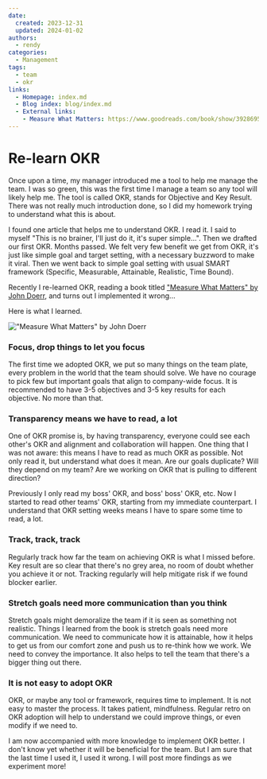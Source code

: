 ```yaml
---
date:
  created: 2023-12-31
  updated: 2024-01-02
authors:
  - rendy
categories:
  - Management
tags:
  - team
  - okr
links:
  - Homepage: index.md
  - Blog index: blog/index.md
  - External links:
    - Measure What Matters: https://www.goodreads.com/book/show/39286958-measure-what-matters 
---
```


# Re-learn OKR

Once upon a time, my manager introduced me a tool to help me manage the team. I was so green, this was the first time I manage a team so any tool will likely help me. The tool is called OKR, stands for Objective and Key Result. There was not really much introduction done, so I did my homework trying to understand what this is about.

I found one article that helps me to understand OKR. I read it. I said to myself "This is no brainer, I'll just do it, it's super simple...". Then we drafted our first OKR. Months passed. We felt very few benefit we get from OKR, it's just like simple goal and target setting, with a necessary buzzword to make it viral. Then we went back to simple goal setting with usual SMART framework (Specific, Measurable, Attainable, Realistic, Time Bound).

Recently I re-learned OKR, reading a book titled ["Measure What Matters" by John Doerr](https://www.goodreads.com/book/show/39286958-measure-what-matters), and turns out I implemented it wrong...

Here is what I learned.

!["Measure What Matters" by John Doerr](../assets/images/okr-book.JPG)

### Focus, drop things to let you focus

The first time we adopted OKR, we put so many things on the team plate, every problem in the world that the team should solve. We have no courage to pick few but important goals that align to company-wide focus. It is recommended to have 3-5 objectives and 3-5 key results for each objective. No more than that.

### Transparency means we have to read, a lot

One of OKR promise is, by having transparency, everyone could see each other's OKR and alignment and collaboration will happen. One thing that I was not aware: this means I have to read as much OKR as possible. Not only read it, but understand what does it mean. Are our goals duplicate? Will they depend on my team? Are we working on OKR that is pulling to different direction?

Previously I only read my boss' OKR, and boss' boss' OKR, etc. Now I started to read other teams' OKR, starting from my immediate counterpart. I understand that OKR setting weeks means I have to spare some time to read, a lot.

### Track, track, track

Regularly track how far the team on achieving OKR is what I missed before. Key result are so clear that there's no grey area, no room of doubt whether you achieve it or not. Tracking regularly will help mitigate risk if we found blocker earlier.

### Stretch goals need more communication than you think

Stretch goals might demoralize the team if it is seen as something not realistic. Things I learned from the book is stretch goals need more communication. We need to communicate how it is attainable, how it helps to get us from our comfort zone and push us to re-think how we work. We need to convey the importance. It also helps to tell the team that there's a bigger thing out there.

### It is not easy to adopt OKR

OKR, or maybe any tool or framework, requires time to implement. It is not easy to master the process. It takes patient, mindfulness. Regular retro on OKR adoption will help to understand we could improve things, or even modify if we need to.


I am now accompanied with more knowledge to implement OKR better. I don't know yet whether it will be beneficial for the team. But I am sure that the last time I used it, I used it wrong. I will post more findings as we experiment more!

